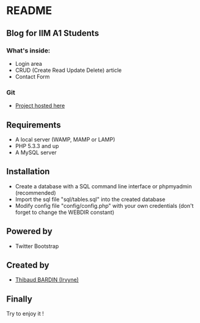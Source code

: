 README
======

Blog for IIM A1 Students
------------------------

### What's inside:

 * Login area
 * CRUD (Create Read Update Delete) article
 * Contact Form

### Git

 * [Project hosted here][1]

Requirements
------------

 * A local server (WAMP, MAMP or LAMP)
 * PHP 5.3.3 and up
 * A MySQL server

Installation
------------

 * Create a database with a SQL command line interface or phpmyadmin (recommended)
 * Import the sql file "sql/tables.sql" into the created database
 * Modify config file "config/config.php" with your own credentials (don't forget to change the WEBDIR constant)

Powered by
----------

 * Twitter Bootstrap

Created by
----------

 * [Thibaud BARDIN (Irvyne)][2]

Finally
-------

Try to enjoy it !

[1]: https://github.com/Irvyne/IIM_A1_PHP_BLOG
[2]: https://github.com/Irvyne